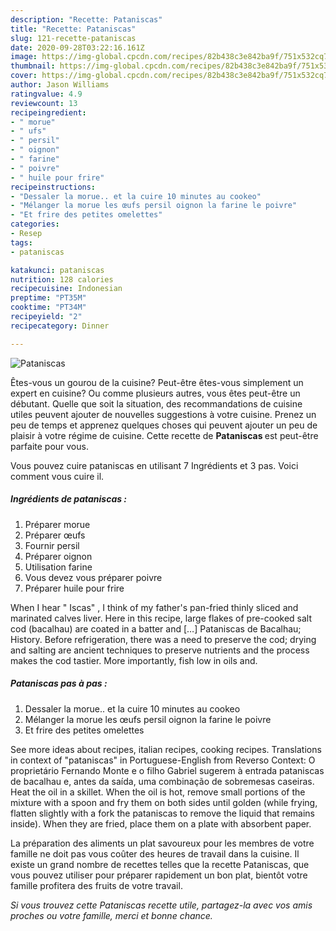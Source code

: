 ```yaml
---
description: "Recette: Pataniscas"
title: "Recette: Pataniscas"
slug: 121-recette-pataniscas
date: 2020-09-28T03:22:16.161Z
image: https://img-global.cpcdn.com/recipes/82b438c3e842ba9f/751x532cq70/pataniscas-photo-principale-de-la-recette.jpg
thumbnail: https://img-global.cpcdn.com/recipes/82b438c3e842ba9f/751x532cq70/pataniscas-photo-principale-de-la-recette.jpg
cover: https://img-global.cpcdn.com/recipes/82b438c3e842ba9f/751x532cq70/pataniscas-photo-principale-de-la-recette.jpg
author: Jason Williams
ratingvalue: 4.9
reviewcount: 13
recipeingredient:
- " morue"
- " ufs"
- " persil"
- " oignon"
- " farine"
- " poivre"
- " huile pour frire"
recipeinstructions:
- "Dessaler la morue.. et la cuire 10 minutes au cookeo"
- "Mélanger la morue les œufs persil oignon la farine le poivre"
- "Et frire des petites omelettes"
categories:
- Resep
tags:
- pataniscas

katakunci: pataniscas 
nutrition: 128 calories
recipecuisine: Indonesian
preptime: "PT35M"
cooktime: "PT34M"
recipeyield: "2"
recipecategory: Dinner

---
```



![Pataniscas](https://img-global.cpcdn.com/recipes/82b438c3e842ba9f/751x532cq70/pataniscas-photo-principale-de-la-recette.jpg)

Êtes-vous un gourou de la cuisine? Peut-être êtes-vous simplement un expert en cuisine? Ou comme plusieurs autres, vous êtes peut-être un débutant. Quelle que soit la situation, des recommandations de cuisine utiles peuvent ajouter de nouvelles suggestions à votre cuisine. Prenez un peu de temps et apprenez quelques choses qui peuvent ajouter un peu de plaisir à votre régime de cuisine. Cette recette de <strong> Pataniscas </strong> est peut-être parfaite pour vous.

<!--inarticleads1-->

Vous pouvez cuire pataniscas en utilisant 7 Ingrédients et 3 pas. Voici comment vous cuire il.

##### Ingrédients de pataniscas :

1. Préparer  morue
1. Préparer  œufs
1. Fournir  persil
1. Préparer  oignon
1. Utilisation  farine
1. Vous devez vous préparer  poivre
1. Préparer  huile pour frire


When I hear &#34; Iscas&#34; , I think of my father&#39;s pan-fried thinly sliced and marinated calves liver. Here in this recipe, large flakes of pre-cooked salt cod (bacalhau) are coated in a batter and […] Pataniscas de Bacalhau; History. Before refrigeration, there was a need to preserve the cod; drying and salting are ancient techniques to preserve nutrients and the process makes the cod tastier. More importantly, fish low in oils and. 

<!--inarticleads2-->

##### Pataniscas pas à pas :

1. Dessaler la morue.. et la cuire 10 minutes au cookeo
1. Mélanger la morue les œufs persil oignon la farine le poivre
1. Et frire des petites omelettes


See more ideas about recipes, italian recipes, cooking recipes. Translations in context of &#34;pataniscas&#34; in Portuguese-English from Reverso Context: O proprietário Fernando Monte e o filho Gabriel sugerem à entrada pataniscas de bacalhau e, antes da saída, uma combinação de sobremesas caseiras. Heat the oil in a skillet. When the oil is hot, remove small portions of the mixture with a spoon and fry them on both sides until golden (while frying, flatten slightly with a fork the pataniscas to remove the liquid that remains inside). When they are fried, place them on a plate with absorbent paper. 

<!--inarticleads1-->

<p>
La préparation des aliments un plat savoureux pour les membres de votre famille ne doit pas vous coûter des heures de travail dans la cuisine. Il existe un grand nombre de recettes telles que la recette Pataniscas, que vous pouvez utiliser pour préparer rapidement un bon plat, bientôt votre famille profitera des fruits de votre travail.
</p>

<p>
<i>Si vous trouvez cette Pataniscas recette utile, partagez-la avec vos amis proches ou votre famille, merci et bonne chance.</i>
</p>

